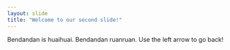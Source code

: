 ```yaml
---
layout: slide
title: "Welcome to our second slide!"
---
```

Bendandan is huaihuai. Bendandan ruanruan.
Use the left arrow to go back!
